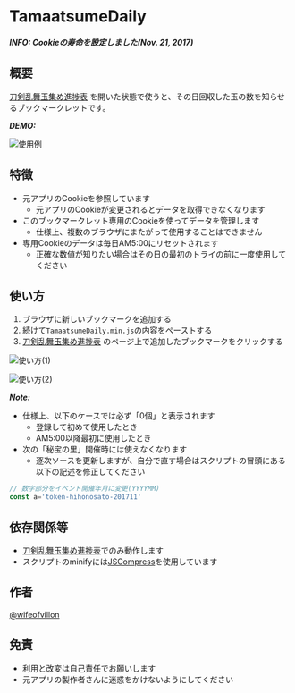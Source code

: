 # TamaatsumeDaily

***INFO: Cookieの寿命を設定しました(Nov. 21, 2017)***

## 概要

[刀剣乱舞玉集め進捗表](http://deltarium.org/tokenranbu/tamaatsume/) を開いた状態で使うと、その日回収した玉の数を知らせるブックマークレットです。

***DEMO:***

![使用例](https://raw.githubusercontent.com/wifeofvillon/WoVBookmarklets/master/TamaatsumeDaily/demo.png)

## 特徴

- 元アプリのCookieを参照しています
  - 元アプリのCookieが変更されるとデータを取得できなくなります
- このブックマークレット専用のCookieを使ってデータを管理します
  - 仕様上、複数のブラウザにまたがって使用することはできません
- 専用Cookieのデータは毎日AM5:00にリセットされます
  - 正確な数値が知りたい場合はその日の最初のトライの前に一度使用してください

## 使い方

1. ブラウザに新しいブックマークを追加する
2. 続けて`TamaatsumeDaily.min.js`の内容をペーストする
3. [刀剣乱舞玉集め進捗表](http://deltarium.org/tokenranbu/tamaatsume/) のページ上で追加したブックマークをクリックする

![使い方(1)](https://raw.githubusercontent.com/wifeofvillon/WoVBookmarklets/master/TamaatsumeDaily/usage1.png)

![使い方(2)](https://raw.githubusercontent.com/wifeofvillon/WoVBookmarklets/master/TamaatsumeDaily/usage3.png)

***Note:***

- 仕様上、以下のケースでは必ず「0個」と表示されます
  - 登録して初めて使用したとき
  - AM5:00以降最初に使用したとき
- 次の「秘宝の里」開催時には使えなくなります
  - 逐次ソースを更新しますが、自分で直す場合はスクリプトの冒頭にある以下の記述を修正してください

```js
// 数字部分をイベント開催年月に変更(YYYYMM)
const a='token-hihonosato-201711'
```

## 依存関係等

- [刀剣乱舞玉集め進捗表](http://deltarium.org/tokenranbu/tamaatsume/)でのみ動作します
- スクリプトのminifyには[JSCompress](https://jscompress.com/)を使用しています

## 作者

[@wifeofvillon](https://twitter.com/wifeofvillon)

## 免責

- 利用と改変は自己責任でお願いします
- 元アプリの製作者さんに迷惑をかけないようにしてください
